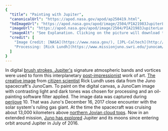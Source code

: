 ```yaml
---
{
  "title": "Painting with Jupiter",
  "canonicalUrl": "https://apod.nasa.gov/apod/ap250419.html",
  "hdImageUrl": "https://apod.nasa.gov/apod/image/2504/PIA21983JupiterLundh.jpg",
  "imageUrl": "https://apod.nasa.gov/apod/image/2504/PIA21983JupiterLundh1024.jpg",
  "imageAlt": "See Explanation. Clicking on the picture will download the highest resolution version available.",
  "credit": [
    "Image Credit: [NASA](https://www.nasa.gov/), [JPL-Caltech](http://www.jpl.nasa.gov/), [SwRI](http://www.swri.org/), [MSSS](http://www.msss.com/)",
    "Processing: [Rick Lundh](https://www.missionjuno.swri.edu/junocam/processing?id=4140)"
  ]
}
---
```


In digital [brush strokes, Jupiter's](https://www.missionjuno.swri.edu/junocam/processing?id=4140) signature atmospheric bands and vortices were used to form this interplanetary [post-impressionist](https://www.google.com/search?bih=872&tbm=isch&sa=1&q=Post-Impressionism&oq=Post-Impressionism) work of art. [The creative image](https://www.nasa.gov/image-feature/jpl/pia21983/abstract-jupiter-atmosphere) from [citizen scientist](https://science.nasa.gov/citizen-science/) Rick Lundh uses data from the Juno spacecraft's JunoCam. To paint on the digital canvas, a JunoCam image with contrasting light and dark tones was chosen for processing and an oil-painting software filter applied. The image data was captured during [perijove](https://apod.nasa.gov/apod/ap181214.html) 10. That was Juno's December 16, 2017 close encounter with the solar system's ruling gas giant. At the time the spacecraft was cruising about 13,000 kilometers above [northern Jovian cloud tops](https://apod.nasa.gov/apod/ap170804.html). Now in an extended mission, [Juno has explored](https://www.jpl.nasa.gov/missions/juno/) Jupiter and its moons since entering orbit around Jupiter in July of 2016.
